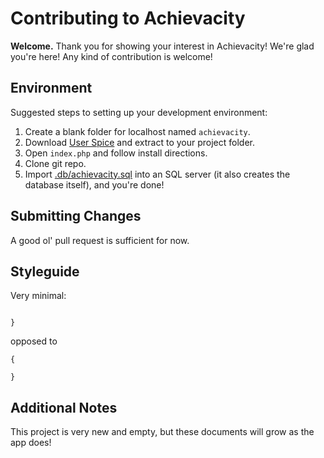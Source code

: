 # Contributing to Achievacity
**Welcome.** Thank you for showing your interest in Achievacity! We're glad you're here! Any kind of contribution is welcome!

## Environment
Suggested steps to setting up your development environment:
1. Create a blank folder for localhost named `achievacity`.
2. Download [User Spice](https://github.com/mudmin/UserSpice4/archive/master.zip) and extract to your project folder.
3. Open `index.php` and follow install directions.
4. Clone git repo.
5. Import [.db/achievacity.sql](.db/achievacity) into an SQL server (it also creates the database itself), and you're done!

## Submitting Changes
A good ol' pull request is sufficient for now.

## Styleguide
Very minimal:
```if (true) {

}
```

opposed to

```if (true)
{

}
```

## Additional Notes
This project is very new and empty, but these documents will grow as the app does!

